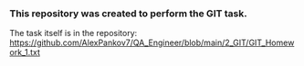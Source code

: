 ### This repository was created to perform the GIT task.
The task itself is in the repository:    
https://github.com/AlexPankov7/QA_Engineer/blob/main/2_GIT/GIT_Homework_1.txt
